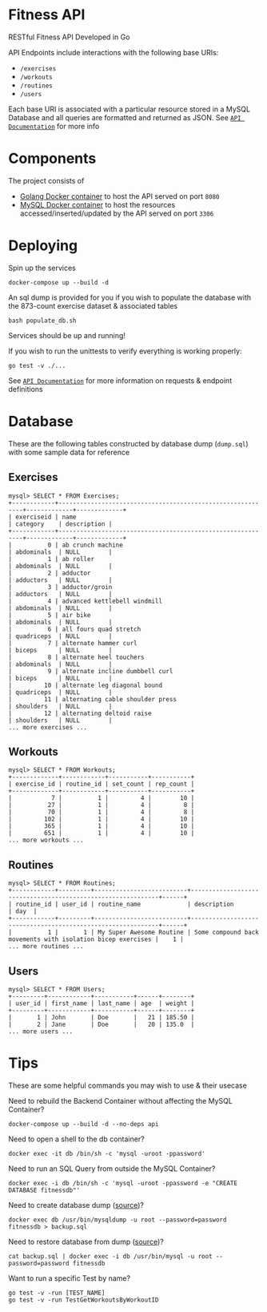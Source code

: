 # Fitness API
RESTful Fitness API Developed in Go

API Endpoints include interactions with the following base URIs:
- `/exercises`
- `/workouts`
- `/routines`
- `/users`

Each base URI is associated with a particular resource stored in a MySQL Database and all queries are formatted and returned as JSON. See [`API Documentation`](./docs/README.md) for more info

# Components
The project consists of 
- [Golang Docker container](https://hub.docker.com/_/golang) to host the API served on port `8080`
- [MySQL Docker container](https://hub.docker.com/_/mysql) to host the resources accessed/inserted/updated by the API served on port `3306`

# Deploying 
Spin up the services
```
docker-compose up --build -d
```

An sql dump is provided for you if you wish to populate the database with the 873-count exercise dataset & associated tables   
```
bash populate_db.sh
```

Services should be up and running!   

If you wish to run the unittests to verify everything is working properly: 
```
go test -v ./...
```

See [`API Documentation`](./docs/README.md) for more information on requests & endpoint definitions


# Database
These are the following tables constructed by database dump (`dump.sql`) with some sample data for reference

## Exercises
```
mysql> SELECT * FROM Exercises;
+------------+------------------------------------------------------------+-------------+-------------+
| exerciseid | name                                                       | category    | description |
+------------+------------------------------------------------------------+-------------+-------------+
|          0 | ab crunch machine                                          | abdominals  | NULL        |
|          1 | ab roller                                                  | abdominals  | NULL        |
|          2 | adductor                                                   | adductors   | NULL        |
|          3 | adductor/groin                                             | adductors   | NULL        |
|          4 | advanced kettlebell windmill                               | abdominals  | NULL        |
|          5 | air bike                                                   | abdominals  | NULL        |
|          6 | all fours quad stretch                                     | quadriceps  | NULL        |
|          7 | alternate hammer curl                                      | biceps      | NULL        |
|          8 | alternate heel touchers                                    | abdominals  | NULL        |
|          9 | alternate incline dumbbell curl                            | biceps      | NULL        |
|         10 | alternate leg diagonal bound                               | quadriceps  | NULL        |
|         11 | alternating cable shoulder press                           | shoulders   | NULL        |
|         12 | alternating deltoid raise                                  | shoulders   | NULL        |
... more exercises ... 
```

## Workouts
```
mysql> SELECT * FROM Workouts;
+-------------+------------+-----------+-----------+
| exercise_id | routine_id | set_count | rep_count |
+-------------+------------+-----------+-----------+
|           7 |          1 |         4 |        10 |
|          27 |          1 |         4 |         8 |
|          70 |          1 |         4 |         8 |
|         102 |          1 |         4 |        10 |
|         365 |          1 |         4 |        10 |
|         651 |          1 |         4 |        10 |
... more workouts ...
```

## Routines
```
mysql> SELECT * FROM Routines;
+------------+---------+--------------------------+-------------------------------------------------------------+------+
| routine_id | user_id | routine_name             | description                                                 | day  |
+------------+---------+--------------------------+-------------------------------------------------------------+------+
|          1 |       1 | My Super Awesome Routine | Some compound back movements with isolation bicep exercises |    1 |
... more routines ...
```

## Users
```
mysql> SELECT * FROM Users;
+---------+------------+-----------+------+--------+
| user_id | first_name | last_name | age  | weight |
+---------+------------+-----------+------+--------+
|       1 | John       | Doe       |   21 | 185.50 |
|       2 | Jane       | Doe       |   20 | 135.0  |
... more users ...
```


# Tips
These are some helpful commands you may wish to use & their usecase

Need to rebuild the Backend Container without affecting the MySQL Container?
```
docker-compose up --build -d --no-deps api
```

Need to open a shell to the db container?
```
docker exec -it db /bin/sh -c 'mysql -uroot -ppassword'
```

Need to run an SQL Query from outside the MySQL Container?
```
docker exec -i db /bin/sh -c 'mysql -uroot -ppassword -e "CREATE DATABASE fitnessdb"'
```

Need to create database dump ([source](https://gist.github.com/spalladino/6d981f7b33f6e0afe6bb))?
```
docker exec db /usr/bin/mysqldump -u root --password=password fitnessdb > backup.sql
```

Need to restore database from dump ([source](https://gist.github.com/spalladino/6d981f7b33f6e0afe6bb))?
```
cat backup.sql | docker exec -i db /usr/bin/mysql -u root --password=password fitnessdb
```

Want to run a specific Test by name?
```
go test -v -run [TEST_NAME]
go test -v -run TestGetWorkoutsByWorkoutID
```
